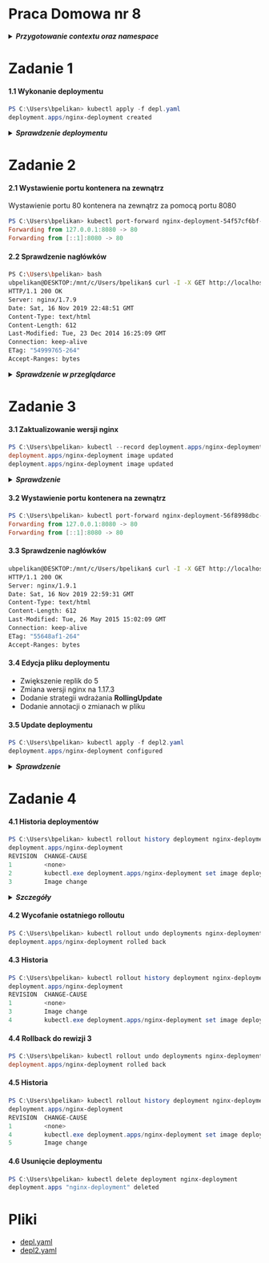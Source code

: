 # Praca Domowa nr 8

<details>
  <summary><b><i>Przygotowanie contextu oraz namespace</i></b></summary>

#### Utworzenie namespace
```PowerShell
PS C:\Users\bpelikan> kubectl create namespace homework8
namespace/homework8 created
```

#### Zmiana contextu na utworzony namepsace
```PowerShell
PS C:\Users\bpelikan> kubectl config set-context --current --namespace=homework8
Context "minikube" modified.

PS C:\Users\bpelikan> kubectl config get-contexts
CURRENT   NAME                 CLUSTER          AUTHINFO                              NAMESPACE
          docker-desktop       docker-desktop   docker-desktop
          docker-for-desktop   docker-desktop   docker-desktop
*         minikube             minikube         minikube                              homework8
```

</details>

# Zadanie 1

#### 1.1 Wykonanie deploymentu
```PowerShell
PS C:\Users\bpelikan> kubectl apply -f depl.yaml
deployment.apps/nginx-deployment created
```

<details>
  <summary><b><i>Sprawdzenie deploymentu</i></b></summary>

#### 1.1.1 Sprawdzenie deploymentu
```PowerShell
PS C:\Users\bpelikan> kubectl get deployments
NAME               READY   UP-TO-DATE   AVAILABLE   AGE
nginx-deployment   3/3     3            3           94s
```

#### 1.1.2 Sprawdzenie statusu deploymentu
```PowerShell
PS C:\Users\bpelikan> kubectl rollout status deployment nginx-deployment
deployment "nginx-deployment" successfully rolled out
```

#### 1.1.3 Sprawdzenie ReplicaSetu
```PowerShell
PS C:\Users\bpelikan> kubectl get rs
NAME                          DESIRED   CURRENT   READY   AGE
nginx-deployment-54f57cf6bf   3         3         3       4m37s
```

#### 1.1.4 Przejrzenie labeli utworzonych dla podów
```PowerShell
PS C:\Users\bpelikan> kubectl get pods --show-labels
NAME                                READY   STATUS    RESTARTS   AGE     LABELS
nginx-deployment-54f57cf6bf-8zt4j   1/1     Running   0          6m32s   app=nginx,pod-template-hash=54f57cf6bf
nginx-deployment-54f57cf6bf-lxpkr   1/1     Running   0          6m32s   app=nginx,pod-template-hash=54f57cf6bf
nginx-deployment-54f57cf6bf-sfcvg   1/1     Running   0          6m32s   app=nginx,pod-template-hash=54f57cf6bf
```

</details>

# Zadanie 2

#### 2.1 Wystawienie portu kontenera na zewnątrz
Wystawienie portu 80 kontenera na zewnątrz za pomocą portu 8080
```PowerShell
PS C:\Users\bpelikan> kubectl port-forward nginx-deployment-54f57cf6bf-8zt4j 8080:80
Forwarding from 127.0.0.1:8080 -> 80
Forwarding from [::1]:8080 -> 80
```

#### 2.2 Sprawdzenie nagłówków
```bash
PS C:\Users\bpelikan> bash
ubpelikan@DESKTOP:/mnt/c/Users/bpelikan$ curl -I -X GET http://localhost:8080
HTTP/1.1 200 OK
Server: nginx/1.7.9
Date: Sat, 16 Nov 2019 22:48:51 GMT
Content-Type: text/html
Content-Length: 612
Last-Modified: Tue, 23 Dec 2014 16:25:09 GMT
Connection: keep-alive
ETag: "54999765-264"
Accept-Ranges: bytes
```

<details>
  <summary><b><i>Sprawdzenie w przeglądarce</i></b></summary>

![nginx](./img/20191116234548.jpg "nginx")

</details>

# Zadanie 3

#### 3.1 Zaktualizowanie wersji nginx
```PowerShell
PS C:\Users\bpelikan> kubectl --record deployment.apps/nginx-deployment set image deployment.v1.apps/nginx-deployment nginx=nginx:1.9.1
deployment.apps/nginx-deployment image updated
deployment.apps/nginx-deployment image updated
```

<details>
  <summary><b><i>Sprawdzenie</i></b></summary>

#### 3.1.1 Sprawdzenie statusu deploymentu
```PowerShell
PS C:\Users\bpelikan> kubectl rollout status deployment.v1.apps/nginx-deployment
deployment "nginx-deployment" successfully rolled out
```

#### 3.1.2 ReplicaSet
```PowerShell
PS C:\Users\bpelikan> kubectl get rs
NAME                          DESIRED   CURRENT   READY   AGE
nginx-deployment-54f57cf6bf   0         0         0       22m
nginx-deployment-56f8998dbc   3         3         3       96s
```

#### 3.1.3 Pody
```PowerShell
PS C:\Users\bpelikan> kubectl get pod
NAME                                READY   STATUS    RESTARTS   AGE
nginx-deployment-56f8998dbc-9nkts   1/1     Running   0          3m23s
nginx-deployment-56f8998dbc-j927w   1/1     Running   0          3m25s
nginx-deployment-56f8998dbc-tdt9f   1/1     Running   0          3m27s
```

</details>

#### 3.2 Wystawienie portu kontenera na zewnątrz
```PowerShell
PS C:\Users\bpelikan> kubectl port-forward nginx-deployment-56f8998dbc-9nkts 8080:80
Forwarding from 127.0.0.1:8080 -> 80
Forwarding from [::1]:8080 -> 80
```

#### 3.3 Sprawdzenie nagłówków
```bash
ubpelikan@DESKTOP:/mnt/c/Users/bpelikan$ curl -I -X GET http://localhost:8080
HTTP/1.1 200 OK
Server: nginx/1.9.1
Date: Sat, 16 Nov 2019 22:59:31 GMT
Content-Type: text/html
Content-Length: 612
Last-Modified: Tue, 26 May 2015 15:02:09 GMT
Connection: keep-alive
ETag: "55648af1-264"
Accept-Ranges: bytes
```

#### 3.4 Edycja pliku deploymentu

* Zwiększenie replik do 5
* Zmiana wersji nginx na 1.17.3
* Dodanie strategii wdrażania **RollingUpdate**
* Dodanie annotacji o zmianach w pliku

#### 3.5 Update deploymentu
```PowerShell
PS C:\Users\bpelikan> kubectl apply -f depl2.yaml
deployment.apps/nginx-deployment configured
```

<details>
  <summary><b><i>Sprawdzenie</i></b></summary>

#### 3.5.1 Sprawdzenie
```PowerShell
PS C:\Users\bpelikan> kubectl get pod
NAME                               READY   STATUS    RESTARTS   AGE
nginx-deployment-c5ddbdb9d-b48x9   1/1     Running   0          13s
nginx-deployment-c5ddbdb9d-dfpb5   1/1     Running   0          34s
nginx-deployment-c5ddbdb9d-k2w86   1/1     Running   0          13s
nginx-deployment-c5ddbdb9d-nr4gw   1/1     Running   0          34s
nginx-deployment-c5ddbdb9d-w2h72   1/1     Running   0          15s
```

```PowerShell
PS C:\Users\bpelikan> kubectl get rs
NAME                          DESIRED   CURRENT   READY   AGE
nginx-deployment-54f57cf6bf   0         0         0       33m
nginx-deployment-56f8998dbc   0         0         0       12m
nginx-deployment-c5ddbdb9d    5         5         5       89s
```

```PowerShell
PS C:\Users\bpelikan> kubectl describe deployment nginx-deployment
Name:                   nginx-deployment
Namespace:              homework8
CreationTimestamp:      Sat, 16 Nov 2019 23:33:43 +0100
Labels:                 app=nginx
Annotations:            deployment.kubernetes.io/revision: 3
                        kubectl.kubernetes.io/last-applied-configuration:
                          {"apiVersion":"apps/v1","kind":"Deployment","metadata":{"annotations":{"kubernetes.io/change-cause":"Image change"},"labels":{"app":"nginx...
                        kubernetes.io/change-cause: Image change
Selector:               app=nginx
Replicas:               5 desired | 5 updated | 5 total | 5 available | 0 unavailable
StrategyType:           RollingUpdate
MinReadySeconds:        0
RollingUpdateStrategy:  1 max unavailable, 1 max surge
Pod Template:
  Labels:  app=nginx
  Containers:
   nginx:
    Image:        nginx:1.17.3
    Port:         80/TCP
    Host Port:    0/TCP
    Environment:  <none>
    Mounts:       <none>
  Volumes:        <none>
Conditions:
  Type           Status  Reason
  ----           ------  ------
  Available      True    MinimumReplicasAvailable
  Progressing    True    NewReplicaSetAvailable
OldReplicaSets:  <none>
NewReplicaSet:   nginx-deployment-c5ddbdb9d (5/5 replicas created)
Events:
  Type    Reason             Age                  From                   Message
  ----    ------             ----                 ----                   -------
  Normal  ScalingReplicaSet  33m                  deployment-controller  Scaled up replica set nginx-deployment-54f57cf6bf to 3
  Normal  ScalingReplicaSet  12m                  deployment-controller  Scaled up replica set nginx-deployment-56f8998dbc to 1
  Normal  ScalingReplicaSet  12m                  deployment-controller  Scaled up replica set nginx-deployment-56f8998dbc to 2
  Normal  ScalingReplicaSet  12m                  deployment-controller  Scaled down replica set nginx-deployment-54f57cf6bf to 2
  Normal  ScalingReplicaSet  12m                  deployment-controller  Scaled down replica set nginx-deployment-54f57cf6bf to 1
  Normal  ScalingReplicaSet  12m                  deployment-controller  Scaled up replica set nginx-deployment-56f8998dbc to 3
  Normal  ScalingReplicaSet  12m                  deployment-controller  Scaled down replica set nginx-deployment-54f57cf6bf to 0
  Normal  ScalingReplicaSet  2m8s                 deployment-controller  Scaled up replica set nginx-deployment-c5ddbdb9d to 2
  Normal  ScalingReplicaSet  2m8s                 deployment-controller  Scaled up replica set nginx-deployment-56f8998dbc to 5
  Normal  ScalingReplicaSet  2m8s                 deployment-controller  Scaled down replica set nginx-deployment-56f8998dbc to 4
  Normal  ScalingReplicaSet  2m8s                 deployment-controller  Scaled up replica set nginx-deployment-c5ddbdb9d to 1
  Normal  ScalingReplicaSet  110s                 deployment-controller  Scaled down replica set nginx-deployment-56f8998dbc to 3
  Normal  ScalingReplicaSet  109s                 deployment-controller  Scaled up replica set nginx-deployment-c5ddbdb9d to 3
  Normal  ScalingReplicaSet  107s                 deployment-controller  Scaled down replica set nginx-deployment-56f8998dbc to 2
  Normal  ScalingReplicaSet  107s                 deployment-controller  Scaled up replica set nginx-deployment-c5ddbdb9d to 4
  Normal  ScalingReplicaSet  107s                 deployment-controller  Scaled down replica set nginx-deployment-56f8998dbc to 1
  Normal  ScalingReplicaSet  104s (x2 over 107s)  deployment-controller  (combined from similar events): Scaled down replica set nginx-deployment-56f8998dbc to 0
```

</details>


# Zadanie 4

#### 4.1 Historia deploymentów
```PowerShell
PS C:\Users\bpelikan> kubectl rollout history deployment nginx-deployment
deployment.apps/nginx-deployment
REVISION  CHANGE-CAUSE
1         <none>
2         kubectl.exe deployment.apps/nginx-deployment set image deployment.v1.apps/nginx-deployment nginx=nginx:1.9.1 --record=true
3         Image change
```

<details>
  <summary><b><i>Szczegóły</i></b></summary>

#### 4.1.1 Szczegóły rolloutów

```PowerShell
PS C:\Users\bpelikan> kubectl rollout history deployment nginx-deployment --revision=1
deployment.apps/nginx-deployment with revision #1
Pod Template:
  Labels:       app=nginx
        pod-template-hash=54f57cf6bf
  Containers:
   nginx:
    Image:      nginx:1.7.9
    Port:       80/TCP
    Host Port:  0/TCP
    Environment:        <none>
    Mounts:     <none>
  Volumes:      <none>
```

```PowerShell
PS C:\Users\bpelikan> kubectl rollout history deployment nginx-deployment --revision=2
deployment.apps/nginx-deployment with revision #2
Pod Template:
  Labels:       app=nginx
        pod-template-hash=56f8998dbc
  Annotations:  kubernetes.io/change-cause:
          kubectl.exe deployment.apps/nginx-deployment set image deployment.v1.apps/nginx-deployment nginx=nginx:1.9.1 --record=true
  Containers:
   nginx:
    Image:      nginx:1.9.1
    Port:       80/TCP
    Host Port:  0/TCP
    Environment:        <none>
    Mounts:     <none>
  Volumes:      <none>
```

```PowerShell
PS C:\Users\bpelikan> kubectl rollout history deployment nginx-deployment --revision=3
deployment.apps/nginx-deployment with revision #3
Pod Template:
  Labels:       app=nginx
        pod-template-hash=c5ddbdb9d
  Annotations:  kubernetes.io/change-cause: Image change
  Containers:
   nginx:
    Image:      nginx:1.17.3
    Port:       80/TCP
    Host Port:  0/TCP
    Environment:        <none>
    Mounts:     <none>
  Volumes:      <none>
```

</details>

#### 4.2 Wycofanie ostatniego rolloutu
```PowerShell
PS C:\Users\bpelikan> kubectl rollout undo deployments nginx-deployment
deployment.apps/nginx-deployment rolled back
```

#### 4.3 Historia
```PowerShell
PS C:\Users\bpelikan> kubectl rollout history deployment nginx-deployment
deployment.apps/nginx-deployment
REVISION  CHANGE-CAUSE
1         <none>
3         Image change
4         kubectl.exe deployment.apps/nginx-deployment set image deployment.v1.apps/nginx-deployment nginx=nginx:1.9.1 --record=true
```

#### 4.4 Rollback do rewizji 3
```PowerShell
PS C:\Users\bpelikan> kubectl rollout undo deployments nginx-deployment --to-revision=3
deployment.apps/nginx-deployment rolled back
```

#### 4.5 Historia
```PowerShell
PS C:\Users\bpelikan> kubectl rollout history deployment nginx-deployment
deployment.apps/nginx-deployment
REVISION  CHANGE-CAUSE
1         <none>
4         kubectl.exe deployment.apps/nginx-deployment set image deployment.v1.apps/nginx-deployment nginx=nginx:1.9.1 --record=true
5         Image change
```

#### 4.6 Usunięcie deploymentu
```PowerShell
PS C:\Users\bpelikan> kubectl delete deployment nginx-deployment
deployment.apps "nginx-deployment" deleted
```

# Pliki

* [depl.yaml](./code/depl.yaml)
* [depl2.yaml](./code/depl2.yaml)